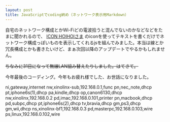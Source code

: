```yaml
---
layout: post
title: JavaScriptでcoding納め（ネットワーク表示用Markdown）
---
```


自宅のネットワーク構成とかWi-Fiどの電波拾うと混んでないのかなどなどをたまに聞かれるので、 [ICON HOIHOIさま](http://iconhoihoi.oops.jp/) のiconを使ってテキストを書くだけでネットワーク構成っぽいものを表示してくれるjsを組んでみました。本当は線とか冗長構成とかも書きたいけど、まぁ次回以降のアップデートでやるかもしれません。

~~ちなみに31日になって無線LAN組み替えたりしました。はてさて。~~

今年最後のコーディング。今年もお疲れ様でした、お世話になりました。

<!--break-->

<div id="pclink-info">
ni,gateway,internet
 nw,xinolinx-sub,192.168.0.1,func
  pn,nec_note,dhcp
  pt,iphone6s(1),dhcp
  pa,kindle,dhcp
  op,canon6130,dhcp
 nw,xinolinx,192.168.0.2
  pd,imac,192.168.0.101,printer
  pn,macbook,dhcp
  pd,subpc,dhcp
  pt,iphone6s(2),dhcp
  tv,bravia,dhcp
  gm,ps3,dhcp
  gm,wii,dhcp
 ns,xinolinx-bf1,192.168.0.3
  pd,masterpc,192.168.0.103,wire
  ps,linux,192.168.0.102,wire
</div>
<div id="pclink"></div>
